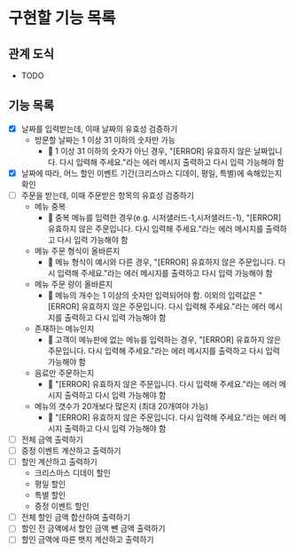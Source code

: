 # 구현할 기능 목록
## 관계 도식
- TODO

## 기능 목록
- [x] 날짜를 입력받는데, 이때 날짜의 유효성 검증하기
    - 방문할 날짜는 1 이상 31 이하의 숫자만 가능
        - 🚨 1 이상 31 이하의 숫자가 아닌 경우, "[ERROR] 유효하지 않은 날짜입니다. 다시 입력해 주세요."라는 에러 메시지 출력하고 다시 입력 가능해야 함
- [x] 날짜에 따라, 어느 할인 이벤트 기간(크리스마스 디데이, 평일, 특별)에 속해있는지 확인
- [ ] 주문을 받는데, 이때 주문받은 항목의 유효성 검증하기
    - 메뉴 중복
        - 🚨 중복 메뉴를 입력한 경우(e.g. 시저샐러드-1,시저샐러드-1), "[ERROR] 유효하지 않은 주문입니다. 다시 입력해 주세요."라는 에러 메시지를 출력하고 다시 입력 가능해야 함
    - 메뉴 주문 형식이 올바른지
        - 🚨 메뉴 형식이 예시와 다른 경우, "[ERROR] 유효하지 않은 주문입니다. 다시 입력해 주세요."라는 에러 메시지를 출력하고 다시 입력 가능해야 함
    - 메뉴 주문 량이 올바른지
        - 🚨 메뉴의 개수는 1 이상의 숫자만 입력되어야 함. 이외의 입력값은 "[ERROR] 유효하지 않은 주문입니다. 다시 입력해 주세요."라는 에러 메시지를 출력하고 다시 입력 가능해야 함
    - 존재하는 메뉴인지
        - 🚨 고객이 메뉴판에 없는 메뉴를 입력하는 경우, "[ERROR] 유효하지 않은 주문입니다. 다시 입력해 주세요."라는 에러 메시지를 출력하고 다시 입력 가능해야 함
    - 음료만 주문하는지
        - 🚨 "[ERROR] 유효하지 않은 주문입니다. 다시 입력해 주세요."라는 에러 메시지 출력하고 다시 입력 가능해야 함
    - 메뉴의 갯수가 20개보다 많은지 (최대 20개여야 가능)
        - 🚨 "[ERROR] 유효하지 않은 주문입니다. 다시 입력해 주세요."라는 에러 메시지 출력하고 다시 입력 가능해야 함
- [ ] 전체 금액 출력하기
- [ ] 증정 이벤트 계산하고 출력하기
- [ ] 할인 계산하고 출력하기
    - 크리스마스 디데이 할인
    - 평일 할인
    - 특별 할인
    - 증정 이벤트 할인
- [ ] 전체 할인 금액 합산하여 출력하기
- [ ] 할인 전 금액에서 할인 금액 뺀 금액 출력하기
- [ ] 할인 금액에 따른 뱃지 계산하고 출력하기 